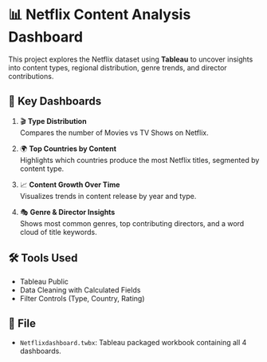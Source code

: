 # 📊 Netflix Content Analysis Dashboard

This project explores the Netflix dataset using **Tableau** to uncover insights into content types, regional distribution, genre trends, and director contributions.

## 🧠 Key Dashboards

1. 🎬 **Type Distribution**  
   Compares the number of Movies vs TV Shows on Netflix.

2. 🌍 **Top Countries by Content**  
   Highlights which countries produce the most Netflix titles, segmented by content type.

3. 📈 **Content Growth Over Time**  
   Visualizes trends in content release by year and type.

4. 🎭 **Genre & Director Insights**  
   Shows most common genres, top contributing directors, and a word cloud of title keywords.

## 🛠 Tools Used
- Tableau Public
- Data Cleaning with Calculated Fields
- Filter Controls (Type, Country, Rating)

## 📎 File
- `Netflixdashboard.twbx`: Tableau packaged workbook containing all 4 dashboards.
